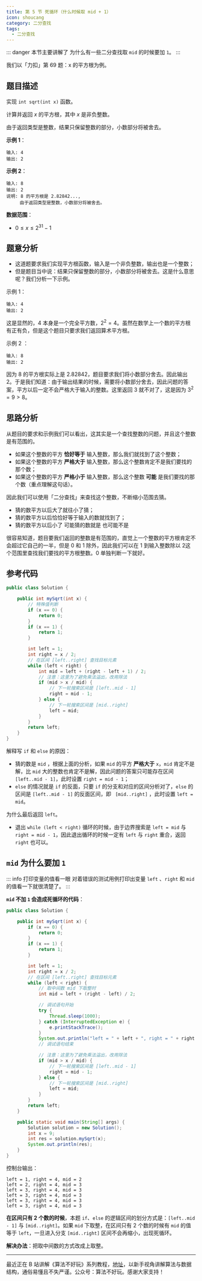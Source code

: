 ```yaml
---
title: 第 5 节 死循环（什么时候取 mid + 1）
icon: shoucang
category: 二分查找
tags:
  - 二分查找
---
```


::: danger 本节主要讲解了
为什么有一些二分查找取 `mid` 的时候要加 `1`。
:::


我们以「力扣」第 69 题：x 的平方根为例。

## 题目描述

实现 `int sqrt(int x)` 函数。

计算并返回 *x* 的平方根，其中 *x* 是非负整数。

由于返回类型是整数，结果只保留整数的部分，小数部分将被舍去。

**示例 1**：

```
输入: 4
输出: 2
```

**示例 2**：

```
输入: 8
输出: 2
说明: 8 的平方根是 2.82842..., 
     由于返回类型是整数，小数部分将被舍去。
```

**数据范围**：

- $0 \le x \le 2^{31} - 1$

## 题意分析

+ 这道题要求我们实现平方根函数，输入是一个非负整数，输出也是一个整数；
+ 但是题目当中说：结果只保留整数的部分，小数部分将被舍去。这是什么意思呢？我们分析一下示例。

示例 1：

```
输入: 4
输出: 2
```

这是显然的，$4$ 本身是一个完全平方数，$2^2 = 4$。虽然在数学上一个数的平方根有正有负，但是这个题目只要求我们返回算术平方根。

示例 2 ：

```
输入: 8
输出: 2
```

因为 $8$ 的平方根实际上是 $2.82842$，题目要求我们将小数部分舍去。因此输出 $2$。于是我们知道：由于输出结果的时候，需要将小数部分舍去，因此问题的答案，平方以后一定不会严格大于输入的整数。这里返回 $3$ 就不对了，这是因为 $3^2 = 9 > 8$。

## 思路分析

从题目的要求和示例我们可以看出，这其实是一个查找整数的问题，并且这个整数是有范围的。

+ 如果这个整数的平方 **恰好等于** 输入整数，那么我们就找到了这个整数；
+ 如果这个整数的平方 **严格大于** 输入整数，那么这个整数肯定不是我们要找的那个数；
+ 如果这个整数的平方 **严格小于** 输入整数，那么这个整数 **可能** 是我们要找的那个数（重点理解这句话）。

因此我们可以使用「二分查找」来查找这个整数，不断缩小范围去猜。

+ 猜的数平方以后大了就往小了猜；
+ 猜的数平方以后恰恰好等于输入的数就找到了；
+ 猜的数平方以后小了 可能猜的数就是 也可能不是


很容易知道，题目要我们返回的整数是有范围的，直觉上一个整数的平方根肯定不会超过它自己的一半，但是 $0$ 和 $1$ 除外，因此我们可以在 $1$ 到输入整数除以 $2$​ 这个范围里查找我们要找的平方根整数。$0$ 单独判断一下就好。

## 参考代码


```java
public class Solution {

    public int mySqrt(int x) {
        // 特殊值判断
        if (x == 0) {
            return 0;
        }
        if (x == 1) {
            return 1;
        }

        int left = 1;
        int right = x / 2;
        // 在区间 [left..right] 查找目标元素
        while (left < right) {
            int mid = left + (right - left + 1) / 2;
            // 注意：这里为了避免乘法溢出，改用除法
            if (mid > x / mid) {
                // 下一轮搜索区间是 [left..mid - 1]
                right = mid - 1;
            } else {
                // 下一轮搜索区间是 [mid..right]
                left = mid;
            }
        }
        return left;
    }
}
```

解释写 `if` 和 `else` 的原因：

+ 猜的数是 `mid` ，根据上面的分析，如果 `mid` 的平方 **严格大于** `x`，`mid` 肯定不是解，比 `mid` 大的整数也肯定不是解，因此问题的答案只可能存在区间 `[left..mid - 1]`，此时设置 `right = mid - 1`；
+ `else` 的情况就是 `if` 的反面，只要 `if` 的分支和对应的区间分析对了，`else` 的区间是  `[left..mid - 1]` 的反面区间，即 ` [mid..right]` ，此时设置 `left = mid`。

为什么最后返回 `left`。

+ 退出 `while (left < right)` 循环的时候，由于边界搜索是 `left = mid` 与 `right = mid - 1`，因此退出循环的时候一定有 `left` 与 `right` 重合，返回 `right` 也可以。

## `mid` 为什么要加 `1`

::: info 打印变量的值看一眼
对着错误的测试用例打印出变量 `left` 、`right` 和 `mid` 的值看一下就很清楚了。
:::

**`mid` 不加 `1` 会造成死循环的代码**：

```java
public class Solution {

    public int mySqrt(int x) {
        if (x == 0) {
            return 0;
        }
        if (x == 1) {
            return 1;
        }

        int left = 1;
        int right = x / 2;
        // 在区间 [left..right] 查找目标元素
        while (left < right) {
            // 取中间数 mid 下取整时
            int mid = left + (right - left) / 2;

            // 调试语句开始
            try {
                Thread.sleep(1000);
            } catch (InterruptedException e) {
                e.printStackTrace();
            }
            System.out.println("left = " + left + ", right = " + right + ", mid = " + mid);
            // 调试语句结束

            // 注意：这里为了避免乘法溢出，改用除法
            if (mid > x / mid) {
                // 下一轮搜索区间是 [left..mid - 1]
                right = mid - 1;
            } else {
                // 下一轮搜索区间是 [mid..right]
                left = mid;
            }
        }
        return left;
    }

    public static void main(String[] args) {
        Solution solution = new Solution();
        int x = 9;
        int res = solution.mySqrt(x);
        System.out.println(res);
    }
}
```

控制台输出：

```
left = 1, right = 4, mid = 2
left = 2, right = 4, mid = 3
left = 3, right = 4, mid = 3
left = 3, right = 4, mid = 3
left = 3, right = 4, mid = 3
left = 3, right = 4, mid = 3
```

**在区间只有 $2$ 个数的时候**，本题 `if`、`else` 的逻辑区间的划分方式是：`[left..mid - 1]` 与 `[mid..right]`。如果 `mid` 下取整，在区间只有 $2$ 个数的时候有 `mid` 的值等于 `left`，一旦进入分支 `[mid..right]` 区间不会再缩小，出现死循环。

**解决办法**：把取中间数的方式改成上取整。


---

最近正在 B 站讲解《算法不好玩》系列教程，[地址](https://space.bilibili.com/236935093)，以新手视角讲解算法与数据结构，通俗易懂且不失严谨。公众号：算法不好玩。感谢大家支持！